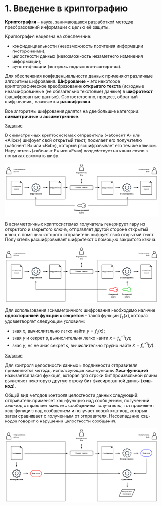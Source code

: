 # 1. Введение в криптографию

**Криптография** – наука, занимающаяся разработкой методов преобразований информации с целью её защиты. 

Криптография нацелена на обеспечение:
- конфиденциальности (невозможность прочтения информации посторонними);
- целостности данных (невозможность незаметного изменения информации);
- аутентификации (контроль подлинности авторства).

Для обеспечения конфиденциальности данных применяют различные алгоритмы шифрования. **Шифрование** – это некоторое криптографическое преобразование **открытого текста** (исходные незашифрованные (не обязательно текстовые) данные) в **шифротекст** (зашифрованные данные). Соответственно, процесс, обратный шифрованию, называется **расшифровка**.

Все алгоритмы шифрования делятся на две большие категории: **симметричные** и **ассиметричные**.

[Задание](./test1)

В симметричных криптосистемах отправитель («абонент A» или «Alice») шифрует свой открытый текст, посылает его получателю («абонент B» или «Bob»), который расшифровывает его тем же ключом. Нарушитель («абонент E» или «Eva») воздействует на канал связи в попытках взломать шифр.

![](./resources/1-symmetric.png)

В асимметричных криптосистемах получатель генерирует пару из открытого и закрытого ключа, отправляет другой стороне открытый ключ, с помощью которого отправитель шифрует свой открытый текст. Получатель расшифровывает шифротекст с помощью закрытого ключа. 

![](./resources/1-asymmetric.png)

Для использования асимметричного шифрования необходимо наличие **односторонней функции с секретом** – такой функции $f_s (x)$, которая удовлетворяет следующим условиям:
- зная $x$, вычислительно легко найти $y = f_s (x)$;
- зная $y$ и секрет $s$, вычислительно легко найти $x = f_s^{-1} (y)$;
- зная $y$, но не зная секрет $s$, вычислительно трудно найти $x = f_s^{-1} (y)$.

[Задание](./test2)

Для контроля целостности данных и подлинности отправителя применяются методы, использующие хэш-функции. **Хэш-функцией** называется такая функция, которая для строки бит произвольной длины вычисляет некоторую другую строку бит фиксированной длины (**хэш-код**).

Общий вид методов контроля целостности данных следующий: отправитель применяет хэш-функцию над сообщением, полученный хэш-код отправляет вместе с сообщением получателю, тот применяет хэш-функцию над сообщением и получает новый хэш-код, который затем сравнивает с полученным от отправителя. Несовпадение хэш-кодов говорит о нарушении целостности сообщения.

![](./resources/1-hash.png)
